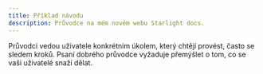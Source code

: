 ```yaml
---
title: Příklad návodu
description: Průvodce na mém novém webu Starlight docs.
---
```


Průvodci vedou uživatele konkrétním úkolem, který chtějí provést, často se sledem kroků.
Psaní dobrého průvodce vyžaduje přemýšlet o tom, co se vaši uživatelé snaží dělat.

